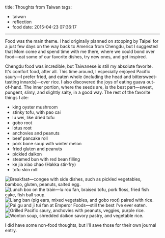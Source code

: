 title: Thoughts from Taiwan
tags:
  - taiwan
  - reflection
  - food
date: 2015-04-23 07:36:17
---

Food was the main theme. I had originally planned on stopping by Taipei for a just few days on the way back to America from Chengdu, but I suggested that Mom come and spend time with me there, where we could bond over food—eat some of our favorite dishes, try new ones, and get inspired.

Chengdu food was incredible, but Taiwanese is still my absolute favorite. It's comfort food, after all. This time around, I especially enjoyed Pacific saury—I prefer fried, and eaten whole (including the head and bittersweet-tasting innards)—over rice. I also discovered the joys of eating guava out-of-hand. The inner portion, where the seeds are, is the best part—sweet, pungent, slimy, and slightly salty, in a good way. The rest of the favorite things I ate:

- king oyster mushroom
- stinky tofu, with pao cai
- lu wei, like dried tofu
- gobo root
- lotus root
- anchovies and peanuts
- beef pancake roll
- pork bone soup with winter melon
- fried gluten and peanuts
- pickled daikon
- steamed bun with red bean filling
- ke jia xiao chao (Hakka stir-fry)
- tofu skin roll

![Breakfast—congee with side dishes, such as pickled vegetables, bamboo, gluten, peanuts, salted egg.](https://dl.dropbox.com/u/4291520/journal-images/taiwan-2015-food-1.jpg)
![Lunch box on the train—lu rou fan, braised tofu, pork floss, fried fish cake, fish ball soup.](https://dl.dropbox.com/u/4291520/journal-images/taiwan-2015-food-2.jpg)
![Liang ban (pig ears, mixed vegetables, and gobo root) paired with rice.](https://dl.dropbox.com/u/4291520/journal-images/taiwan-2015-food-3.jpg)
![Pai gu and ji tui fan at Emperor Foods—still the best I've ever eaten.](https://dl.dropbox.com/u/4291520/journal-images/taiwan-2015-food-4.jpg)
![Grilled Pacific saury, anchovies with peanuts, veggies, purple rice.](https://dl.dropbox.com/u/4291520/journal-images/taiwan-2015-food-5.jpg)
![Wonton soup, shredded daikon savory pastry, and vegetable rice.](https://dl.dropbox.com/u/4291520/journal-images/taiwan-2015-food-6.jpg)

I did have some non-food thoughts, but I'll save those for their own journal entry.

